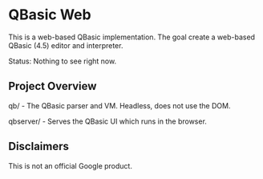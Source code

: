 # QBasic Web

This is a web-based QBasic implementation. The goal create a web-based QBasic
(4.5) editor and interpreter.

Status: Nothing to see right now.

## Project Overview

qb/ - The QBasic parser and VM. Headless, does not use the DOM.

qbserver/ - Serves the QBasic UI which runs in the browser.

## Disclaimers

This is not an official Google product.
